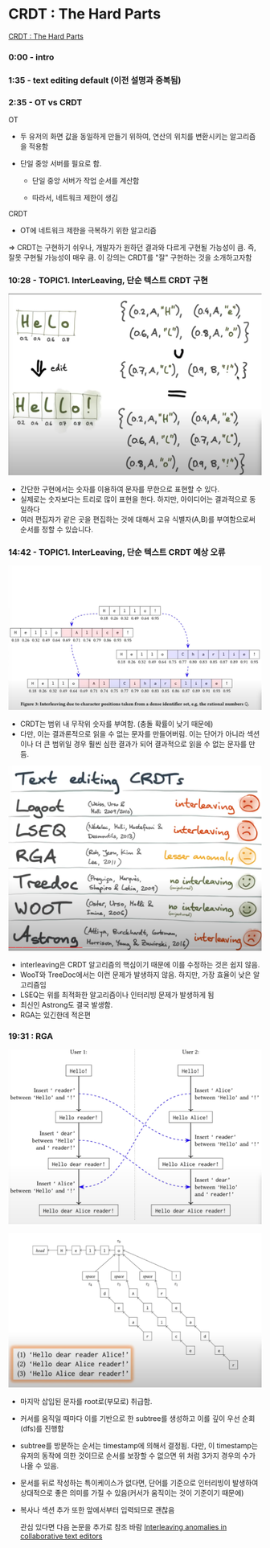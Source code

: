 # CRDT : The Hard Parts

[CRDT : The Hard Parts](https://www.youtube.com/watch?v=x7drE24geUw&t=3s)



### 0:00 - intro

### 1:35 - text editing default (이전 설명과 중복됨)

### 2:35 - OT vs CRDT

OT

- 두 유저의 화면 값을 동일하게 만들기 위하여, 연산의 위치를 변환시키는 알고리즘을 적용함

- 단일 중앙 서버를 필요로 함. 

  - 단일 중앙 서버가 작업 순서를 계산함

  - 따라서, 네트워크 제한이 생김

    

CRDT

- OT에 네트워크 제한을 극복하기 위한 알고리즘



=> CRDT는 구현하기 쉬우나, 개발자가 원하던 결과와 다르게 구현될 가능성이 큼. 즉, 잘못 구현될 가능성이 매우 큼. 이 강의는 CRDT를 "잘" 구현하는 것을 소개하고자함



### 10:28 - TOPIC1. InterLeaving, 단순 텍스트 CRDT 구현

![image-20240806011157472](./assets/image-20240806011157472.png)

- 간단한 구현에서는 숫자를 이용하여 문자를 무한으로 표현할 수 있다.
- 실제로는 숫자보다는 트리로 많이 표현을 한다. 하지만, 아이디어는 결과적으로 동일하다
- 여러 편집자가 같은 곳을 편집하는 것에 대해서 고유 식별자(A,B)를 부여함으로써 순서를 정할 수 있습니다.



### 14:42 - TOPIC1. InterLeaving, 단순 텍스트 CRDT 예상 오류

![image-20240806011701019](./assets/image-20240806011701019.png)

- CRDT는 범위 내 무작위 숫자를 부여함. (충돌 확률이 낮기 때문에)
- 다만, 이는 결과론적으로 읽을 수 없는 문자를 만들어버림. 이는 단어가 아니라 섹션이나 더 큰 범위일 경우 훨씬 심한 결과가 되어 결과적으로 읽을 수 없는 문자를 만듬.



![image-20240806012538634](./assets/image-20240806012538634.png)

- interleaving은 CRDT 알고리즘의 핵심이기 때문에 이를 수정하는 것은 쉽지 않음.
- WooT와 TreeDoc에서는 이런 문제가 발생하지 않음. 하지만, 가장 효율이 낮은 알고리즘임
- LSEQ는 위를 최적화한 알고리즘이나 인터리빙 문제가 발생하게 됨
- 최신인 Astrong도 결국 발생함.
- RGA는 있긴한데 적은편



### 19:31 : RGA

![image-20240806013634140](./assets/image-20240806013634140.png)

![image-20240806013647732](./assets/image-20240806013647732.png)



- 마지막 삽입된 문자를 root로(부모로) 취급함. 

- 커서를 움직일 때마다 이를 기반으로 한 subtree를 생성하고 이를 깊이 우선 순회(dfs)를 진행함

- subtree를 방문하는 순서는 timestamp에 의해서 결정됨. 다만, 이 timestamp는 유저의 동작에 의한 것이므로 순서를 보장할 수 없으면 위 처럼 3가지 경우의 수가 나올 수 있음.

- 문서를 뒤로 작성하는 특이케이스가 없다면, 단어를 기준으로 인터리빙이 발생하여 상대적으로 좋은 의미를 가질 수 있음(커서가 움직이는 것이 기준이기 때문에)

- 복사나 섹션 추가 또한 앞에서부터 입력되므로 괜찮음

  관심 있다면 다음 논문을 추가로 참조 바람 [Interleaving anomalies in collaborative text editors](https://dl.acm.org/doi/abs/10.1145/3301419.3323972)